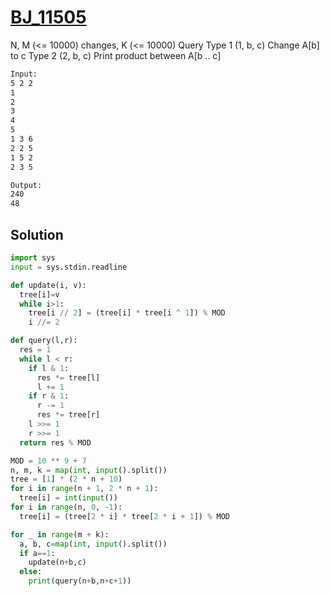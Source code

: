 # [BJ_11505](https://acmicpc.net/problem/11505)

N, M (<= 10000) changes, K (<= 10000) Query
Type 1 (1, b, c)
  Change A[b] to c
Type 2 (2, b, c)
  Print product between A[b .. c]

```txt
Input:
5 2 2
1
2
3
4
5
1 3 6
2 2 5
1 5 2
2 3 5

Output:
240
48
```

## Solution

```py
import sys
input = sys.stdin.readline

def update(i, v):
  tree[i]=v
  while i>1:
    tree[i // 2] = (tree[i] * tree[i ^ 1]) % MOD
    i //= 2

def query(l,r):
  res = 1
  while l < r:
    if l & 1:
      res *= tree[l]
      l += 1
    if r & 1:
      r -= 1
      res *= tree[r]
    l >>= 1
    r >>= 1
  return res % MOD

MOD = 10 ** 9 + 7
n, m, k = map(int, input().split())
tree = [1] * (2 * n + 10)
for i in range(n + 1, 2 * n + 1):
  tree[i] = int(input())
for i in range(n, 0, -1):
  tree[i] = (tree[2 * i] * tree[2 * i + 1]) % MOD

for _ in range(m + k):
  a, b, c=map(int, input().split())
  if a==1:
    update(n+b,c)
  else:
    print(query(n+b,n+c+1))
```
